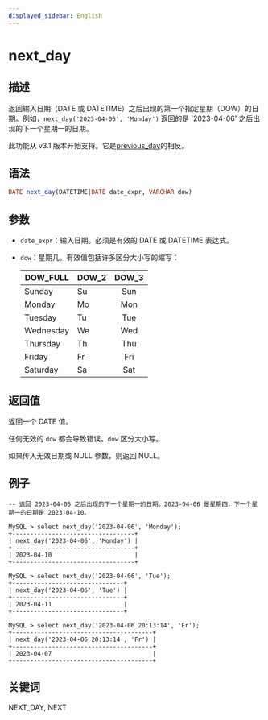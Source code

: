 ```yaml
---
displayed_sidebar: English
---
```


# next_day

## 描述

返回输入日期（DATE 或 DATETIME）之后出现的第一个指定星期（DOW）的日期。例如，`next_day('2023-04-06', 'Monday')` 返回的是 '2023-04-06' 之后出现的下一个星期一的日期。

此功能从 v3.1 版本开始支持。它是[previous_day](./previous_day.md)的相反。

## 语法

```SQL
DATE next_day(DATETIME|DATE date_expr, VARCHAR dow)
```

## 参数

- `date_expr`：输入日期。必须是有效的 DATE 或 DATETIME 表达式。
- `dow`：星期几。有效值包括许多区分大小写的缩写：

  | DOW_FULL  | DOW_2 | DOW_3 |
  | --------- | ----- |:-----:|
  | Sunday    | Su    | Sun   |
  | Monday    | Mo    | Mon   |
  | Tuesday   | Tu    | Tue   |
  | Wednesday | We    | Wed   |
  | Thursday  | Th    | Thu   |
  | Friday    | Fr    | Fri   |
  | Saturday  | Sa    | Sat   |

## 返回值

返回一个 DATE 值。

任何无效的 `dow` 都会导致错误。`dow` 区分大小写。

如果传入无效日期或 NULL 参数，则返回 NULL。

## 例子

```Plain
-- 返回 2023-04-06 之后出现的下一个星期一的日期。2023-04-06 是星期四，下一个星期一的日期是 2023-04-10。

MySQL > select next_day('2023-04-06', 'Monday');
+----------------------------------+
| next_day('2023-04-06', 'Monday') |
+----------------------------------+
| 2023-04-10                       |
+----------------------------------+

MySQL > select next_day('2023-04-06', 'Tue');
+-------------------------------+
| next_day('2023-04-06', 'Tue') |
+-------------------------------+
| 2023-04-11                    |
+-------------------------------+

MySQL > select next_day('2023-04-06 20:13:14', 'Fr');
+---------------------------------------+
| next_day('2023-04-06 20:13:14', 'Fr') |
+---------------------------------------+
| 2023-04-07                            |
+---------------------------------------+
```

## 关键词

NEXT_DAY, NEXT